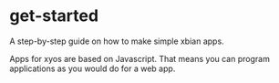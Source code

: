 # get-started
A step-by-step guide on how to make simple xbian apps.

Apps for xyos are based on Javascript. That means you can program applications as you would do for a web app.
